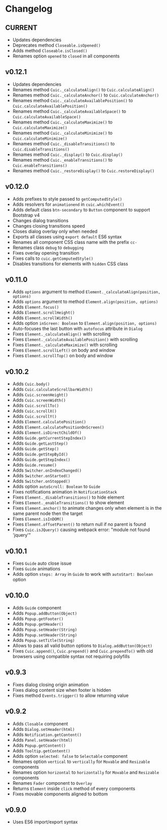 # Changelog

## CURRENT
- Updates dependencies
- Deprecates method `Closeable.isOpened()`
- Adds method `Closeable.isClosed()`
- Renames option `opened` to `closed` in all components

## v0.12.1
- Updates dependencies
- Renames method `Cuic._calculateAlign()` to `Cuic.calculateAlign()`
- Renames method `Cuic._calculateAnchor()` to `Cuic.calculateAnchor()`
- Renames method `Cuic._calculateAvailablePosition()` to `Cuic.calculateAvailablePosition()`
- Renames method `Cuic._calculateAvailableSpace()` to `Cuic.calculateAvailableSpace()`
- Renames method `Cuic._calculateMaximize()` to `Cuic.calculateMaximize()`
- Renames method `Cuic._calculateMinimize()` to `Cuic.calculateMinimize()`
- Renames method `Cuic._disableTransitions()` to `Cuic.disableTransitions()`
- Renames method `Cuic._display()` to `Cuic.display()`
- Renames method `Cuic._enableTransitions()` to `Cuic.enableTransitions()`
- Renames method `Cuic._restoreDisplay()` to `Cuic.restoreDisplay()`

## v0.12.0
- Adds prefixes to style passed to `getComputedStyle()`
- Adds resolvers for `animationend` in `cuic.whichEvent()`
- Adds default class `btn-secondary` to `Button` component to support Bootstrap v4
- Changes dialog transitions
- Changes closing transitions speed
- Closes dialog overlay only when needed
- Exports all classes using `export default` ES6 syntax
- Renames all component CSS class name with the prefix `cc-`
- Renames class `debug` to `debugging`
- Fixes overlay opening transition
- Fixes calls to `cuic.getComputedStyle()`
- Disables transitions for elements with `hidden` CSS class

## v0.11.0
- Adds `options` argument to method `Element._calculateAlign(position, options)`
- Adds `options` argument to method `Element.align(position, options)`
- Adds `Element.focus()`
- Adds `Element.scrollHeight()`
- Adds `Element.scrollWidth()`
- Adds option `inScreen: Boolean` to `Element.align(position, options)`
- Auto-focuses the last button with `autofocus` attribute in `Dialog`
- Fixes `Element._calculateAlign()` with scrolling
- Fixes `Element._calculateAvailablePosition()` with scrolling
- Fixes `Element._calculateMaximize()` with scrolling
- Fixes `Element.scrollLeft()` on body and window
- Fixes `Element.scrollTop()` on body and window

## v0.10.2
- Adds `Cuic.body()`
- Adds `Cuic.calculateScrollbarWidth()`
- Adds `Cuic.screenHeight()`
- Adds `Cuic.screenWidth()`
- Adds `Cuic.scrollTo()`
- Adds `Cuic.scrollX()`
- Adds `Cuic.scrollY()`
- Adds `Element.calculatePosition()`
- Adds `Element.calculatePositionOnScreen()`
- Adds `Element.isDirectChildOf()`
- Adds `Guide.getCurrentStepIndex()`
- Adds `Guide.getLastStep()`
- Adds `Guide.getStep()`
- Adds `Guide.getStepById()`
- Adds `Guide.getStepIndex()`
- Adds `Guide.resume()`
- Adds `Switcher.onIndexChanged()`
- Adds `Switcher.onStarted()`
- Adds `Switcher.onStopped()`
- Adds option `autoScroll: Boolean` to `Guide`
- Fixes notifications animation in `NotificationStack`
- Fixes `Element._disableTransitions()` to hide element
- Fixes `Element._enableTransitions()` to show element
- Fixes `Element.anchor()` to animate changes only when element is in the same parent node then the target
- Fixes `Element.isInDOM()`
- Fixes `Element.offsetParent()` to return null if no parent is found
- Fixes `Cuic.isJQuery()` causing webpack error: "module not found 'jquery'"

## v0.10.1
- Fixes `Guide` auto close issue
- Fixes `Guide` animations
- Adds option `steps: Array` in `Guide` to work with `autoStart: Boolean` option

## v0.10.0
- Adds `Guide` component
- Adds `Popup.addButton(Object)`
- Adds `Popup.getFooter()`
- Adds `Popup.getHeader()`
- Adds `Popup.setHeader(String)`
- Adds `Popup.setHeader(String)`
- Adds `Popup.setTitle(String)`
- Allows to pass all valid button options to `Dialog.addButton(Object)` 
- Fixes `Cuic.append()`, `Cuic.prepend()` and `Cuic.prependTo()` with old browsers using compatible syntax not requiring polyfills

## v0.9.3
- Fixes dialog closing origin animation
- Fixes dialog content size when footer is hidden
- Fixes method `Events.trigger()` to allow returning value

## v0.9.2
- Adds `Closable` component
- Adds `Dialog.setHeader(html)`
- Adds `Notification.getContent()`
- Adds `Panel.setHeader(html)`
- Adds `Popup.getContent()`
- Adds `Tooltip.getContent()`
- Adds option `selected: false` to `Selectable` component
- Renames option `vertical` to `vertically` for `Movable` and `Resizable` components
- Renames option `horizontal` to `horizontally` for `Movable` and `Resizable` components
- Renames `Fader` component to `Overlay`
- Returns `Element` inside `click` method of every components
- Fixes movable components aligned to bottom

## v0.9.0
- Uses ES6 import/export syntax
